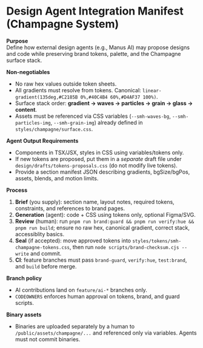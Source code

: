 # Design Agent Integration Manifest (Champagne System)

**Purpose**  
Define how external design agents (e.g., Manus AI) may propose designs and code while preserving brand tokens, palette, and the Champagne surface stack.

**Non-negotiables**
- No raw hex values outside token sheets.
- All gradients must resolve from tokens. Canonical: `linear-gradient(135deg,#C2185B 0%,#40C4B4 60%,#D4AF37 100%)`.
- Surface stack order: **gradient → waves → particles → grain → glass → content**.
- Assets must be referenced via CSS variables (`--smh-waves-bg`, `--smh-particles-img`, `--smh-grain-img`) already defined in `styles/champagne/surface.css`.

**Agent Output Requirements**
- Components in TSX/JSX, styles in CSS using variables/tokens only.
- If new tokens are proposed, put them in a *separate* draft file under `design/drafts/tokens-proposals.css` (do not modify live tokens).
- Provide a section manifest JSON describing gradients, bgSize/bgPos, assets, blends, and motion limits.

**Process**
1. **Brief** (you supply): section name, layout notes, required tokens, constraints, and references to brand pages.
2. **Generation** (agent): code + CSS using tokens only, optional Figma/SVG.
3. **Review** (human): run `pnpm run brand:guard && pnpm run verify:hue && pnpm run build`; ensure no raw hex, canonical gradient, correct stack, accessiblity basics.
4. **Seal** (if accepted): move approved tokens into `styles/tokens/smh-champagne-tokens.css`, then run `node scripts/brand-checksum.cjs --write` and commit.
5. **CI**: feature branches must pass `brand-guard`, `verify:hue`, `test:brand`, and `build` before merge.

**Branch policy**
- AI contributions land on `feature/ai-*` branches only.  
- `CODEOWNERS` enforces human approval on tokens, brand, and guard scripts.

**Binary assets**
- Binaries are uploaded separately by a human to `/public/assets/champagne/...` and referenced only via variables. Agents must not commit binaries.
